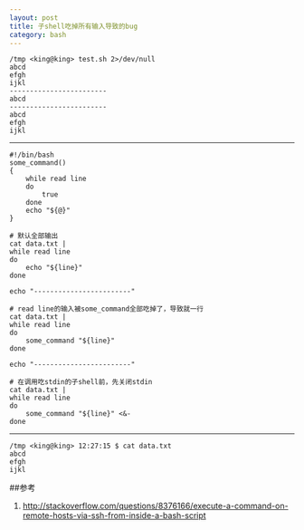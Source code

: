 ```yaml
---
layout: post
title: 子shell吃掉所有输入导致的bug
category: bash
---
```


	/tmp <king@king> test.sh 2>/dev/null
	abcd
	efgh
	ijkl
	------------------------
	abcd
	------------------------
	abcd
	efgh
	ijkl

---

	#!/bin/bash
	some_command()
	{
		while read line
		do
			true
		done
		echo "${@}"
	}

	# 默认全部输出
	cat data.txt |
	while read line
	do
		echo "${line}"
	done

	echo "------------------------"

	# read line的输入被some_command全部吃掉了，导致就一行
	cat data.txt |
	while read line
	do
		some_command "${line}"
	done

	echo "------------------------"

	# 在调用吃stdin的子shell前，先关闭stdin
	cat data.txt |
	while read line
	do
		some_command "${line}" <&-
	done

---

	/tmp <king@king> 12:27:15 $ cat data.txt 
	abcd
	efgh
	ijkl

##参考
1. <http://stackoverflow.com/questions/8376166/execute-a-command-on-remote-hosts-via-ssh-from-inside-a-bash-script>

